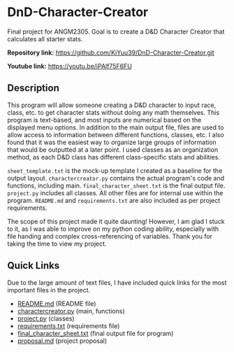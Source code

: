 # DnD-Character-Creator
Final project for ANGM2305. Goal is to create a D&amp;D Character Creator that calculates all starter stats.

**Repository link:** https://github.com/KiYuu39/DnD-Character-Creator.git

**Youtube link:** https://youtu.be/iPAlf75F6FU

## Description
This program will allow someone creating a D&D character to input race, class, etc. to get character stats without doing any math themselves. This program is text-based, and most inputs are numerical based on the displayed menu options. In addition to the main output file, files are used to allow access to information between different functions, classes, etc. I also found that it was the easiest way to organize large groups of information that would be outputted at a later point. I used classes as an organization method, as each D&D class has different class-specific stats and abilities.

`sheet_template.txt` is the mock-up template I created as a baseline for the output layout. `charactercreator.py` contains the actual program's code and functions, including main. `final_character_sheet.txt` is the final output file. `project.py` includes all classes. All other files are for internal use within the program. `README.md` and `requirements.txt` are also included as per project requirements.

The scope of this project made it quite daunting! However, I am glad I stuck to it, as I was able to improve on my python coding ability, especially with file handing and complex cross-referencing of variables. Thank you for taking the time to view my project.

## Quick Links
Due to the large amount of text files, I have included quick links for the most important files in the project.
- [README.md](https://github.com/KiYuu39/DnD-Character-Creator/blob/main/README.md) (README file)
- [charactercreator.py](https://github.com/KiYuu39/DnD-Character-Creator/blob/main/charactercreator.py) (main, functions)
- [project.py](https://github.com/KiYuu39/DnD-Character-Creator/blob/main/project.py) (classes)
- [requirements.txt](https://github.com/KiYuu39/DnD-Character-Creator/blob/main/requirements.txt) (requirements file)
- [final_character_sheet.txt](https://github.com/KiYuu39/DnD-Character-Creator/blob/main/final_character_sheet.txt) (final output file for program)
- [proposal.md](https://github.com/KiYuu39/DnD-Character-Creator/blob/main/proposal.md) (project proposal)
